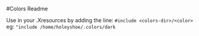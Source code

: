 #Colors Readme

Use in your .Xresources by adding the line:
 `#include <colors-dir>/<color>`
  eg: `"include /home/holeyshoe/.colors/dark`
